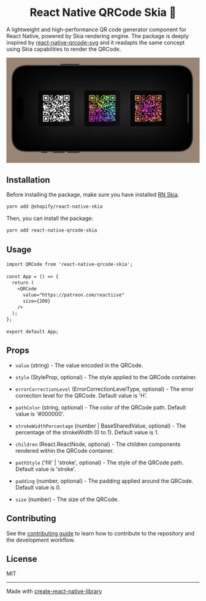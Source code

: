 <h1 align="center">
React Native QRCode Skia 🎨
</h1>

A lightweight and high-performance QR code generator component for React Native, powered by Skia rendering engine. 
The package is deeply inspired by [react-native-qrcode-svg](https://github.com/awesomejerry/react-native-qrcode-svg) and it readapts the same concept using Skia capabilities to render the QRCode.

<div align="center">
    <img src="https://github.com/enzomanuelmangano/react-native-qrcode-skia/blob/main/.assets/react-native-qrcode-skia.png" title="react-native-qrcode-skia">
</div>


## Installation

Before installing the package, make sure you have installed [RN Skia](https://shopify.github.io/react-native-skia/). 

```sh
yarn add @shopify/react-native-skia
```

Then, you can install the package:

```sh
yarn add react-native-qrcode-skia
```

## Usage

```tsx
import QRCode from 'react-native-qrcode-skia';

const App = () => {
  return (
    <QRCode
      value="https://patreon.com/reactiive"
      size={200}
    />
  );
};

export default App;
```

## Props

- `value` (string) - The value encoded in the QRCode.

- `style` (StyleProp<ViewStyle>, optional) - The style applied to the QRCode container.

- `errorCorrectionLevel` (ErrorCorrectionLevelType, optional) - The error correction level for the QRCode. Default value is 'H'.

- `pathColor` (string, optional) - The color of the QRCode path. Default value is '#000000'.

- `strokeWidthPercentage` (number | BaseSharedValue<number>, optional) - The percentage of the strokeWidth (0 to 1). Default value is 1.

- `children` (React.ReactNode, optional) - The children components rendered within the QRCode container.

- `pathStyle` ('fill' | 'stroke', optional) - The style of the QRCode path. Default value is 'stroke'.

- `padding` (number, optional) - The padding applied around the QRCode. Default value is 0.

- `size` (number) - The size of the QRCode.

## Contributing

See the [contributing guide](CONTRIBUTING.md) to learn how to contribute to the repository and the development workflow.

## License

MIT

---

Made with [create-react-native-library](https://github.com/callstack/react-native-builder-bob)
